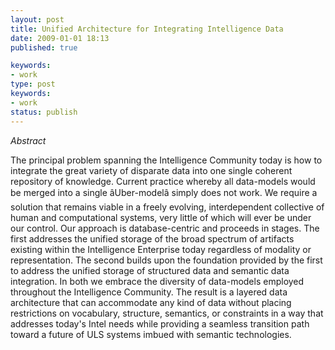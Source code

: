 ```yaml
---
layout: post
title: Unified Architecture for Integrating Intelligence Data
date: 2009-01-01 18:13
published: true

keywords:
- work
type: post
keywords:
- work
status: publish
---
```

*Abstract*

<!-- blockquote  -->

The principal problem spanning the Intelligence Community today is how to integrate the great variety of disparate data into one single coherent repository of knowledge. Current practice whereby all data-models would be merged into a single âUber-modelâ simply does not work. We require a solution that remains viable in a freely evolving, interdependent collective of human and computational systems, very little of which will ever be under our control. Our approach is database-centric and proceeds in stages. The first addresses the unified storage of the broad spectrum of artifacts existing within the Intelligence Enterprise today regardless of modality or representation. The second builds upon the foundation provided by the first to address the unified storage of structured data and semantic data integration. In both we embrace the diversity of data-models employed throughout the Intelligence Community. The result is a layered data architecture that can accommodate any kind of data without placing restrictions on vocabulary, structure, semantics, or constraints in a way that addresses today's Intel needs while providing a seamless transition path toward a future of ULS systems imbued with semantic technologies.

<!-- endblockquote  -->

